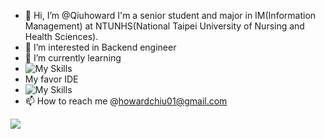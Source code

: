 - 👋 Hi, I’m @Qiuhoward
     I'm a senior student and major in IM(Information Management) at NTUNHS(National Taipei University of Nursing and Health Sciences).
- 👀 I’m interested in Backend engineer
- 🌱 I’m currently learning 
-  ![My Skills](https://skillicons.dev/icons?i=linux,discord,spring,java,js,react,redis,mysql,docker,kubernetes,git,github,gitlab)
-   My favor IDE 
- ![My Skills](https://skillicons.dev/icons?i=idea,vscode)
- 📫 How to reach me  @howardchiu01@gmail.com

![](https://raw.githubusercontent.com/Qiuhoward/Qiuhoward/output/github-contribution-grid-snake.svg)
